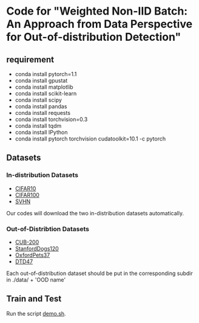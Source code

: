 # Code for "Weighted Non-IID Batch: An Approach from Data Perspective for Out-of-distribution Detection"

## requirement
* conda install pytorch=1.1
* conda install gpustat
* conda install matplotlib
* conda install scikit-learn
* conda install scipy
* conda install pandas
* conda install requests
* conda install torchvision=0.3
* conda install tqdm
* conda install IPython
* conda install pytorch torchvision cudatoolkit=10.1 -c pytorch

## Datasets
### In-distribution Datasets
* [CIFAR10](https://www.cs.toronto.edu/~kriz/cifar.html)
* [CIFAR100](https://www.cs.toronto.edu/~kriz/cifar.html)
* [SVHN](http://ufldl.stanford.edu/housenumbers/)

Our codes will download the two in-distribution datasets automatically.

### Out-of-Distribtion Datasets
* [CUB-200](http://www.vision.caltech.edu/visipedia/CUB-200-2011.html)
* [StanfordDogs120](http://vision.stanford.edu/aditya86/ImageNetDogs/)
* [OxfordPets37](https://www.robots.ox.ac.uk/~vgg/data/pets/)
* [DTD47](https://www.robots.ox.ac.uk/~vgg/data/dtd/)

Each out-of-distribution dataset should be put in the corresponding subdir in ./data/ + 'OOD name'

## Train and Test
Run the script [demo.sh](demo.sh). 
